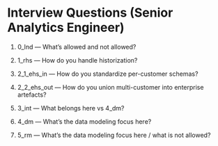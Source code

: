 # Interview Questions (Senior Analytics Engineer)

1) 0_lnd — What’s allowed and not allowed?

2) 1_rhs — How do you handle historization?

3) 2_1_ehs_in — How do you standardize per-customer schemas?

4) 2_2_ehs_out — How do you union multi-customer into enterprise artefacts?

5) 3_int — What belongs here vs 4_dm?

6) 4_dm — What’s the data modeling focus here?

7) 5_rm — What’s the data modeling focus here / what is not allowed?

